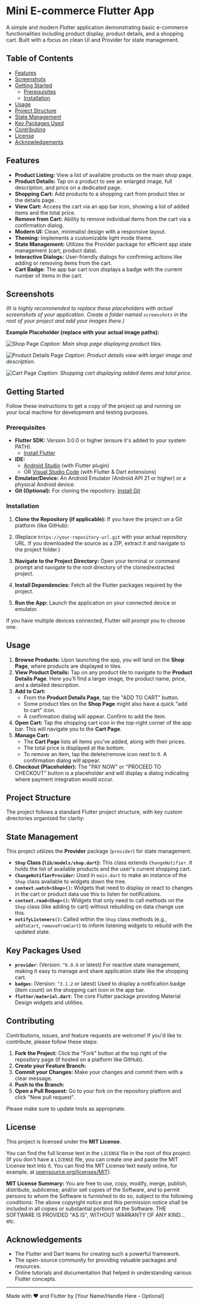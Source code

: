 # Mini E-commerce Flutter App

<!-- Optional: Add a logo or a screenshot of your app here -->
<!-- ![App Screenshot](path/to/your/screenshot.png) -->

A simple and modern Flutter application demonstrating basic e-commerce functionalities including product display, product details, and a shopping cart. Built with a focus on clean UI and Provider for state management.

## Table of Contents

- [Features](#features)
- [Screenshots](#screenshots)
- [Getting Started](#getting-started)
    - [Prerequisites](#prerequisites)
    - [Installation](#installation)
- [Usage](#usage)
- [Project Structure](#project-structure)
- [State Management](#state-management)
- [Key Packages Used](#key-packages-used)
- [Contributing](#contributing)
- [License](#license)
- [Acknowledgements](#acknowledgements)

## Features

- **Product Listing:** View a list of available products on the main shop page.
- **Product Details:** Tap on a product to see an enlarged image, full description, and price on a dedicated page.
- **Shopping Cart:** Add products to a shopping cart from product tiles or the details page.
- **View Cart:** Access the cart via an app bar icon, showing a list of added items and the total price.
- **Remove from Cart:** Ability to remove individual items from the cart via a confirmation dialog.
- **Modern UI:** Clean, minimalist design with a responsive layout.
- **Theming:** Implements a customizable light mode theme.
- **State Management:** Utilizes the Provider package for efficient app state management (cart, product data).
- **Interactive Dialogs:** User-friendly dialogs for confirming actions like adding or removing items from the cart.
- **Cart Badge:** The app bar cart icon displays a badge with the current number of items in the cart.

## Screenshots

*(It is highly recommended to replace these placeholders with actual screenshots of your application. Create a folder named `screenshots` in the root of your project and add your images there.)*

**Example Placeholder (replace with your actual image paths):**

![Shop Page](screenshots/shop_page_placeholder.png "Shop Page")
*Caption: Main shop page displaying product tiles.*

![Product Details Page](screenshots/details_page_placeholder.png "Product Details Page")
*Caption: Product details view with larger image and description.*

![Cart Page](screenshots/cart_page_placeholder.png "Cart Page")
*Caption: Shopping cart displaying added items and total price.*

## Getting Started

Follow these instructions to get a copy of the project up and running on your local machine for development and testing purposes.

### Prerequisites

- **Flutter SDK:** Version 3.0.0 or higher (ensure it's added to your system PATH).
    - [Install Flutter](https://flutter.dev/docs/get-started/install)
- **IDE:**
    - [Android Studio](https://developer.android.com/studio) (with Flutter plugin)
    - OR [Visual Studio Code](https://code.visualstudio.com/) (with Flutter & Dart extensions)
- **Emulator/Device:** An Android Emulator (Android API 21 or higher) or a physical Android device.
- **Git (Optional):** For cloning the repository. [Install Git](https://git-scm.com/downloads)

### Installation

1.  **Clone the Repository (if applicable):**
    If you have the project on a Git platform (like GitHub):
2. (Replace `https://your-repository-url.git` with your actual repository URL. If you downloaded the source as a ZIP, extract it and navigate to the project folder.)

2.  **Navigate to the Project Directory:**
    Open your terminal or command prompt and navigate to the root directory of the cloned/extracted project.
3. **Install Dependencies:**
       Fetch all the Flutter packages required by the project.
4.  **Run the App:**
    Launch the application on your connected device or emulator.

If you have multiple devices connected, Flutter will prompt you to choose one.

## Usage

1.  **Browse Products:** Upon launching the app, you will land on the **Shop Page**, where products are displayed in tiles.
2.  **View Product Details:** Tap on any product tile to navigate to the **Product Details Page**. Here you'll find a larger image, the product name, price, and a detailed description.
3.  **Add to Cart:**
    *   From the **Product Details Page**, tap the "ADD TO CART" button.
    *   Some product tiles on the **Shop Page** might also have a quick "add to cart" icon.
    *   A confirmation dialog will appear. Confirm to add the item.
4.  **Open Cart:** Tap the shopping cart icon in the top-right corner of the app bar. This will navigate you to the **Cart Page**.
5.  **Manage Cart:**
    *   The **Cart Page** lists all items you've added, along with their prices.
    *   The total price is displayed at the bottom.
    *   To remove an item, tap the delete/remove icon next to it. A confirmation dialog will appear.
6.  **Checkout (Placeholder):** The "PAY NOW" or "PROCEED TO CHECKOUT" button is a placeholder and will display a dialog indicating where payment integration would occur.

## Project Structure

The project follows a standard Flutter project structure, with key custom directories organized for clarity:

## State Management

This project utilizes the **Provider** package (`provider`) for state management.

- **`Shop` Class (`lib/models/shop.dart`):** This class extends `ChangeNotifier`. It holds the list of available products and the user's current shopping cart.
- **`ChangeNotifierProvider`:** Used in `main.dart` to make an instance of the `Shop` class available to widgets down the tree.
- **`context.watch<Shop>()`:** Widgets that need to display or react to changes in the cart or product data use this to listen for notifications.
- **`context.read<Shop>()`:** Widgets that only need to call methods on the `Shop` class (like adding to cart) without rebuilding on data change use this.
- **`notifyListeners()`:** Called within the `Shop` class methods (e.g., `addToCart`, `removeFromCart`) to inform listening widgets to rebuild with the updated state.

## Key Packages Used

- **`provider`**: (Version: `^6.0.0` or latest) For reactive state management, making it easy to manage and share application state like the shopping cart.
- **`badges`**: (Version: `^3.1.2` or latest) Used to display a notification badge (item count) on the shopping cart icon in the app bar.
- **`flutter/material.dart`**: The core Flutter package providing Material Design widgets and utilities.

## Contributing

Contributions, issues, and feature requests are welcome! If you'd like to contribute, please follow these steps:

1.  **Fork the Project:** Click the "Fork" button at the top right of the repository page (if hosted on a platform like GitHub).
2.  **Create your Feature Branch:**
3.  **Commit your Changes:** Make your changes and commit them with a clear message.
4.  **Push to the Branch:**
5.  **Open a Pull Request:** Go to your fork on the repository platform and click "New pull request".

Please make sure to update tests as appropriate.

## License

This project is licensed under the **MIT License**.

You can find the full license text in the `LICENSE` file in the root of this project.
(If you don't have a `LICENSE` file, you can create one and paste the MIT License text into it. You can find the MIT License text easily online, for example, at [opensource.org/licenses/MIT](https://opensource.org/licenses/MIT)).

**MIT License Summary:**
You are free to use, copy, modify, merge, publish, distribute, sublicense, and/or sell copies of the Software, and to permit persons to whom the Software is furnished to do so, subject to the following conditions: The above copyright notice and this permission notice shall be included in all copies or substantial portions of the Software. THE SOFTWARE IS PROVIDED "AS IS", WITHOUT WARRANTY OF ANY KIND... etc.

## Acknowledgements

- The Flutter and Dart teams for creating such a powerful framework.
- The open-source community for providing valuable packages and resources.
- Online tutorials and documentation that helped in understanding various Flutter concepts.

---

Made with ❤️ and Flutter by [Your Name/Handle Here - Optional]